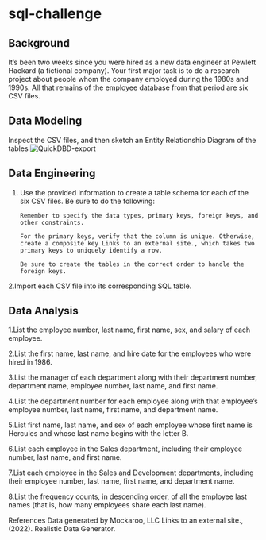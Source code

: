 # sql-challenge
## Background
It’s been two weeks since you were hired as a new data engineer at Pewlett Hackard (a fictional company). Your first major task is to do a research project about people whom the company employed during the 1980s and 1990s. All that remains of the employee database from that period are six CSV files.

## Data Modeling
Inspect the CSV files, and then sketch an Entity Relationship Diagram of the tables
![QuickDBD-export](https://user-images.githubusercontent.com/120171721/218944583-f8e02768-6407-415b-94de-edd9620999a0.png)


## Data Engineering
1. Use the provided information to create a table schema for each of the six CSV files. Be sure to do the following:

       Remember to specify the data types, primary keys, foreign keys, and other constraints.

       For the primary keys, verify that the column is unique. Otherwise, create a composite key Links to an external site., which takes two primary keys to uniquely identify a row.

       Be sure to create the tables in the correct order to handle the foreign keys.

2.Import each CSV file into its corresponding SQL table.

## Data Analysis
1.List the employee number, last name, first name, sex, and salary of each employee.

2.List the first name, last name, and hire date for the employees who were hired in 1986.

3.List the manager of each department along with their department number, department name, employee number, last name, and first name.

4.List the department number for each employee along with that employee’s employee number, last name, first name, and department name.

5.List first name, last name, and sex of each employee whose first name is Hercules and whose last name begins with the letter B.

6.List each employee in the Sales department, including their employee number, last name, and first name.

7.List each employee in the Sales and Development departments, including their employee number, last name, first name, and department name.

8.List the frequency counts, in descending order, of all the employee last names (that is, how many employees share each last name).

References
Data generated by Mockaroo, LLC Links to an external site., (2022). Realistic Data Generator.
